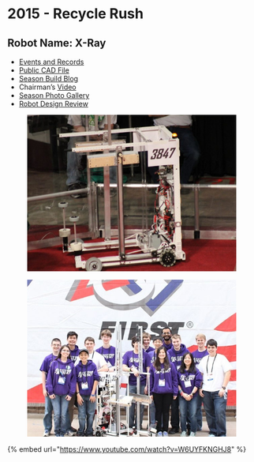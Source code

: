 # 2015 - Recycle Rush

## Robot Name: X-Ray

* [Events and Records](https://www.thebluealliance.com/team/3847/2015)
* [Public CAD File](https://workbench.grabcad.com/workbench/projects/gcifIqynMSzz8TziLPFLepoH5b1FPsAWyOjXxiAb9BOnZl#/space/gcYDKLllCE9WYueXhSDr1asSsJ520hV69jLRsvA\_HRsNu6)
* [Season Build Blog](http://blog.spectrum3847.org/2015/01/day-1-change-is-here.html)
* Chairman’s [Video](https://youtu.be/RnJMa09VNG4)
* [Season Photo Gallery](https://photos.spectrum3847.org/2015-Competitions)
* [Robot Design Review](https://youtu.be/ZGMysTXZK94)

<figure><img src="../.gitbook/assets/image (11).png" alt="" width="563"><figcaption></figcaption></figure>

<figure><img src="../.gitbook/assets/image (12).png" alt="" width="467"><figcaption></figcaption></figure>

{% embed url="https://www.youtube.com/watch?v=W6UYFKNGHJ8" %}
